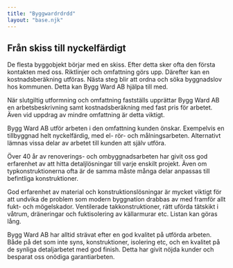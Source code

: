 ```yaml
---
title: "Byggwardrdrdd"
layout: "base.njk"
---
```


<section>
  <h1>Från skiss till nyckelfärdigt</h1>
  <p>
    De flesta byggobjekt börjar med en skiss. Efter detta sker ofta den
    första kontakten med oss. Riktlinjer och omfattning görs upp. Därefter
    kan en kostnadsberäkning utföras. Nästa steg blir att ordna och söka
    byggnadslov hos kommunen. Detta kan Bygg Ward AB hjälpa till med.
  </p>
  <p>
    När slutgiltig utformning och omfattning fastställs upprättar Bygg Ward
    AB en arbetsbeskrivning samt kostnadsberäkning med fast pris för
    arbetet. Även vid uppdrag av mindre omfattning är detta viktigt.
  </p>

  <p>
    Bygg Ward AB utför arbeten i den omfattning kunden önskar. Exempelvis en
    tillbyggnad helt nyckelfärdig, med el- rör- och målningsarbeten.
    Alternativt lämnas vissa delar av arbetet till kunden att själv utföra.
  </p>

  <p>
    Över 40 år av renoverings- och ombyggnadsarbeten har givit oss god
    erfarenhet av att hitta detaljlösningar till varje enskilt projekt. Även
    om typkonstruktionerna ofta är de samma måste många delar anpassas till
    befintliga konstruktioner.
  </p>

  <p>
    God erfarenhet av material och konstruktionslösningar är mycket viktigt
    för att undvika de problem som modern byggnation drabbas av med framför
    allt fukt- och mögelskador. Ventilerade takkonstruktioner, rätt uförda
    tätskikt i våtrum, dräneringar och fuktisolering av källarmurar etc.
    Listan kan göras lång.
  </p>

  <p>
    Bygg Ward AB har alltid strävat efter en god kvalitet på utförda
    arbeten. Både på det som inte syns, konstruktioner, isolering etc, och
    en kvalitet på de synliga detaljarbetet med god finish. Detta har givit
    nöjda kunder och besparat oss onödiga garantiarbeten.
  </p>
</section>
